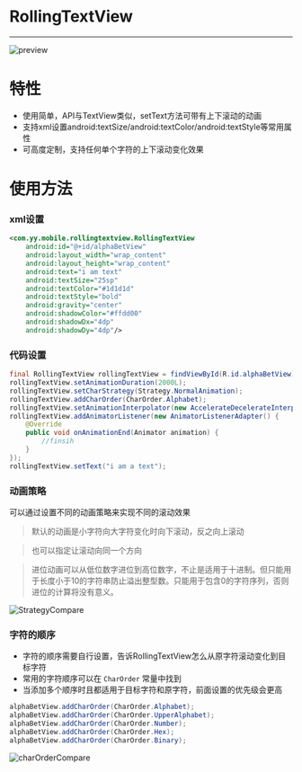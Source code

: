 # RollingTextView

---

![preview][1]

特性
========

- 使用简单，API与TextView类似，setText方法可带有上下滚动的动画
- 支持xml设置android:textSize/android:textColor/android:textStyle等常用属性
- 可高度定制，支持任何单个字符的上下滚动变化效果

使用方法
=======

### xml设置

```xml
<com.yy.mobile.rollingtextview.RollingTextView
    android:id="@+id/alphaBetView"
    android:layout_width="wrap_content"
    android:layout_height="wrap_content"
    android:text="i am text"
    android:textSize="25sp" 
    android:textColor="#1d1d1d"
    android:textStyle="bold"
    android:gravity="center"
    android:shadowColor="#ffdd00"
    android:shadowDx="4dp"
    android:shadowDy="4dp"/>
```

### 代码设置

```java
final RollingTextView rollingTextView = findViewById(R.id.alphaBetView);
rollingTextView.setAnimationDuration(2000L);
rollingTextView.setCharStrategy(Strategy.NormalAnimation);
rollingTextView.addCharOrder(CharOrder.Alphabet);
rollingTextView.setAnimationInterpolator(new AccelerateDecelerateInterpolator());
rollingTextView.addAnimatorListener(new AnimatorListenerAdapter() {
    @Override
    public void onAnimationEnd(Animator animation) {
        //finsih
    }
});
rollingTextView.setText("i am a text");
```

### 动画策略

可以通过设置不同的动画策略来实现不同的滚动效果

> 默认的动画是小字符向大字符变化时向下滚动，反之向上滚动

> 也可以指定让滚动向同一个方向

> 进位动画可以从低位数字进位到高位数字，不止是适用于十进制。但只能用于长度小于10的字符串防止溢出整型数。只能用于包含0的字符序列，否则进位的计算将没有意义。 

![StrategyCompare][2]

### 字符的顺序

- 字符的顺序需要自行设置，告诉RollingTextView怎么从原字符滚动变化到目标字符
- 常用的字符顺序可以在 ``CharOrder`` 常量中找到
- 当添加多个顺序时且都适用于目标字符和原字符，前面设置的优先级会更高

```java
alphaBetView.addCharOrder(CharOrder.Alphabet);
alphaBetView.addCharOrder(CharOrder.UpperAlphabet);
alphaBetView.addCharOrder(CharOrder.Number);
alphaBetView.addCharOrder(CharOrder.Hex);
alphaBetView.addCharOrder(CharOrder.Binary);
```

![charOrderCompare][3]


  [1]: https://github.com/YvesCheung/RollingText/blob/master/ezgif.com-optimize.gif
  [2]: https://github.com/YvesCheung/RollingText/blob/master/StrategyCompare.gif
  [3]: https://github.com/YvesCheung/RollingText/blob/master/charOrderCompare.gif
